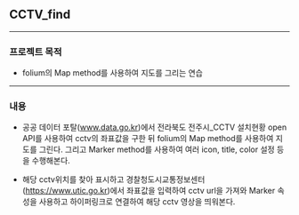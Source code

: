 ## CCTV_find


***************

### 프로젝트 목적
* folium의 Map method를 사용하여 지도를 그리는 연습

******************

### 내용
 * 공공 데이터 포탈(www.data.go.kr)에서 전라북도 전주시_CCTV 설치현황 open API를 사용하여 cctv의 좌표값을 구한 뒤 folium의 Map method를 사용하여 지도를 그린다. 그리고 Marker method를 사용하여 여러 icon, title, color 설정 등을 수행해본다. 
 
 * 해당 cctv위치를 찾아 표시하고 경찰청도시교통정보센터(https://www.utic.go.kr)에서 좌표값을 입력하여 cctv url을 가져와 Marker 속성을 사용하고 하이퍼링크로 연결하여 해당 cctv 영상을 띄워본다.

